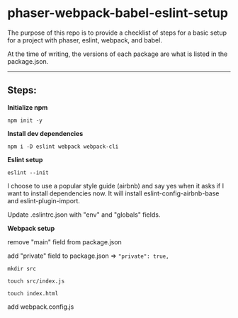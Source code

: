 # phaser-webpack-babel-eslint-setup

The purpose of this repo is to provide a checklist of steps for a basic setup for a project with phaser, eslint, webpack, and babel.

At the time of writing, the versions of each package are what is listed in the package.json.

___
## **Steps:**

**Initialize npm**

`npm init -y`


**Install dev dependencies**

`npm i -D eslint webpack webpack-cli`


**Eslint setup**

`eslint --init`

I choose to use a popular style guide (airbnb) and say yes when it asks if I want to install dependencies now. It will install eslint-config-airbnb-base and eslint-plugin-import.

Update .eslintrc.json with "env" and "globals" fields.

**Webpack setup**

remove "main" field from package.json

add "private" field to package.json => `"private": true,`

`mkdir src`

`touch src/index.js`

`touch index.html`

add webpack.config.js



